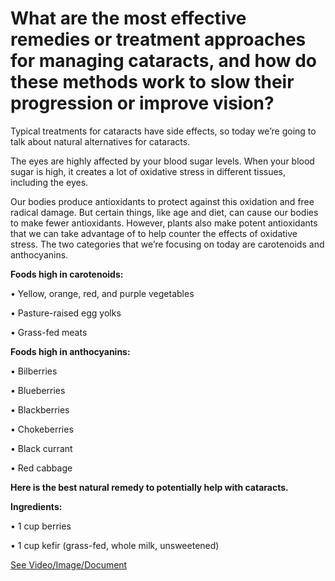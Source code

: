 # What are the most effective remedies or treatment approaches for managing cataracts, and how do these methods work to slow their progression or improve vision?

Typical treatments for cataracts have side effects, so today we’re going to talk about natural alternatives for cataracts.

The eyes are highly affected by your blood sugar levels. When your blood sugar is high, it creates a lot of oxidative stress in different tissues, including the eyes.

Our bodies produce antioxidants to protect against this oxidation and free radical damage. But certain things, like age and diet, can cause our bodies to make fewer antioxidants. However, plants also make potent antioxidants that we can take advantage of to help counter the effects of oxidative stress. The two categories that we’re focusing on today are carotenoids and anthocyanins.

**Foods high in carotenoids:**

• Yellow, orange, red, and purple vegetables

• Pasture-raised egg yolks

• Grass-fed meats

**Foods high in anthocyanins:**

• Bilberries

• Blueberries

• Blackberries

• Chokeberries

• Black currant

• Red cabbage

**Here is the best natural remedy to potentially help with cataracts.**

**Ingredients:**

• 1 cup berries

• 1 cup kefir (grass-fed, whole milk, unsweetened)

 [See Video/Image/Document](https://hls-player.drberg.com/asset?path=migrated-assets/fixed-cataracts)